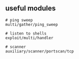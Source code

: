## useful modules
```shell
# ping sweep
multi/gather/ping_sweep

# listen to shells 
exploit/multi/handler

# scanner
auxiliary/scanner/portscan/tcp
```
